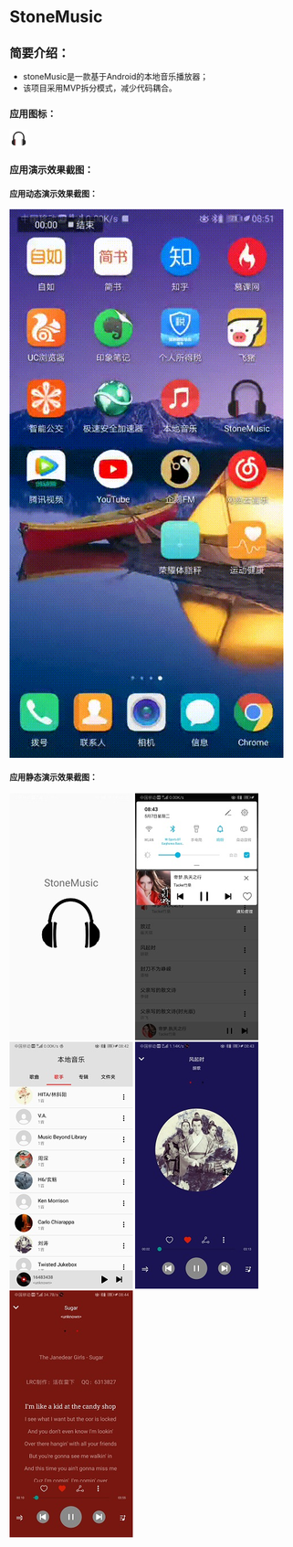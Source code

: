 # StoneMusic

## 简要介绍：
- stoneMusic是一款基于Android的本地音乐播放器；
- 该项目采用MVP拆分模式，减少代码耦合。

### 应用图标：
![应用图标](https://github.com/stoneWangL/arithmetic/blob/master/stoneMusicPic/log.png)

### 应用演示效果截图：
#### 应用动态演示效果截图：
![应用演示](https://github.com/stoneWangL/arithmetic/blob/master/stoneMusicPic/music01.gif)
#### 应用静态演示效果截图：
![图片1](https://github.com/stoneWangL/arithmetic/blob/master/stoneMusicPic/music01.jpg)
![图片2](https://github.com/stoneWangL/arithmetic/blob/master/stoneMusicPic/music02.jpg)
![图片3](https://github.com/stoneWangL/arithmetic/blob/master/stoneMusicPic/music03.jpg)
![图片4](https://github.com/stoneWangL/arithmetic/blob/master/stoneMusicPic/music05.jpg)
![图片4](https://github.com/stoneWangL/arithmetic/blob/master/stoneMusicPic/music04.jpg)
